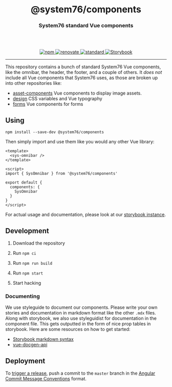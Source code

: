 <div align="center">
  <h1>@system76/components</h1>
  <h3>System76 standard Vue components</h3>
  <br>
  <br>
</div>

<p align="center">
  <a href="https://www.npmjs.com/package/@system76/components/">
    <img src="https://img.shields.io/npm/v/@system76/components.svg" alt="npm">
  </a>

  <a href="https://renovatebot.com/">
    <img src="https://img.shields.io/badge/renovate-enabled-brightgreen.svg" alt="renovate">
  </a>

  <a href="https://standardjs.com">
    <img src="https://img.shields.io/badge/code_style-standard-brightgreen.svg" alt="standard">
  </a>

  <a href="https://components.origin76.com/">
    <img src="https://cdn.jsdelivr.net/gh/storybooks/brand@master/badge/badge-storybook.svg" alt="Storybook">
  </a>
</p>

---

This repository contains a bunch of standard System76 Vue components, like the
omnibar, the header, the footer, and a couple of others. It _does not_ include
all Vue components that System76 uses, as those are broken up into other
repositories like:

- [asset-components](https://github.com/system76/asset-components) Vue
  components to display image assets.
- [design](https://github.com/system76/design) CSS variables and Vue typography
- [forms](https://github.com/system76/forms) Vue components for forms

## Using

```
npm install --save-dev @system76/components
```

Then simply import and use them like you would any other Vue library:

```vue
<template>
  <sys-omnibar />
</template>

<script>
import { SysOmnibar } from '@system76/components'

export default {
  components: {
    SysOmnibar
  }
}
</script>
```

For actual usage and documentation, please look at our
[storybook instance](https://components.origin76.com).

## Development

1) Download the repository

2) Run `npm ci`

3) Run `npm run build`

4) Run `npm start`

5) Start hacking

### Documenting

We use styleguide to document our components. Please write your own stories
and documentation in markdown format like the other `.mdx` files. Along with
storybook, we also use styleguidist for documentation in the component file.
This gets outputted in the form of nice prop tables in storybook. Here are some
resources on how to get started:

- [Storybook markdown syntax](https://github.com/storybookjs/storybook/blob/next/addons/docs/docs/mdx.md)
- [vue-docgen-api](https://github.com/vue-styleguidist/vue-styleguidist/tree/dev/packages/vue-docgen-api#full-example)

## Deployment

To [trigger a release](https://semantic-release.gitbook.io/semantic-release/#triggering-a-release),
push a commit to the `master` branch in the
[Angular Commit Message Conventions](https://github.com/angular/angular.js/blob/master/DEVELOPERS.md#-git-commit-guidelines)
format.
